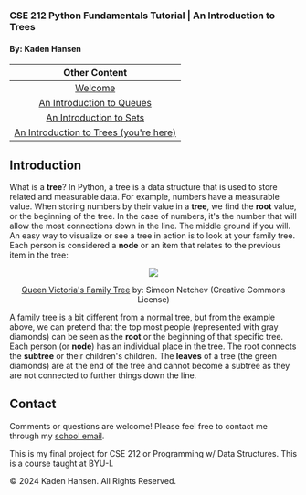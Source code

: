### **CSE 212 Python Fundamentals Tutorial | An Introduction to Trees**

#### By: Kaden Hansen

|               Other Content               |
|:-----------------------------------------:|
| [Welcome](0-welcome.md)                   |
| [An Introduction to Queues](1-queue.md)   |
| [An Introduction to Sets](2-set.md)       |
| [An Introduction to Trees (you're here)](3-tree.md) |



## **Introduction**
What is a **tree**? In Python, a tree is a data structure that is used to store related and measurable data. For example, numbers have a measurable value. When storing numbers by their value in a **tree**, we find the **root** value, or the beginning of the tree. In the case of numbers, it's the number that will allow the most connections down in the line. The middle ground if you will. An easy way to visualize or see a tree in action is to look at your family tree. Each person is considered a **node** or an item that relates to the previous item in the tree:
<p align="center">
  <img src="https://github.com/kadench/cse212_final/assets/144969637/1bcfd31f-808e-4e70-b6f0-c6ab2574156f" />
<p align="center"><a href="https://www.worldhistory.org/image/16921/royal-house-of-hanover-in-britain-family-tree/">Queen Victoria's Family Tree</a> by: Simeon Netchev (Creative Commons License)</p>
<p align="center"></p>
</p>

A family tree is a bit different from a normal tree, but from the example above, we can pretend that the top most people (represented with gray diamonds) can be seen as the **root** or the beginning of that specific tree. Each person (or **node**) has an individual place in the tree. The root connects the **subtree** or their children's children. The **leaves** of a tree (the green diamonds) are at the end of the tree and cannot become a subtree as they are not connected to further things down the line.  

## Contact
Comments or questions are welcome! Please feel free to contact me through my [school email](mailto:han22047@byui.edu).

This is my final project for CSE 212 or Programming w/ Data Structures. This is a course taught at BYU-I.

© 2024 Kaden Hansen. All Rights Reserved.
